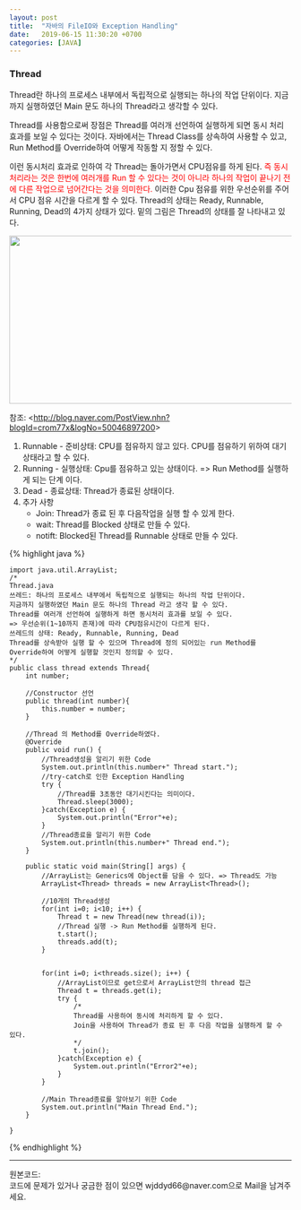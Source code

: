 ```yaml
---
layout: post
title:  "자바의 FileIO와 Exception Handling"
date:   2019-06-15 11:30:20 +0700
categories: [JAVA]
---
```


###  Thread

Thread란 하나의 프로세스 내부에서 독립적으로 실행되는 하나의 작업 단위이다.  지금까지 실행하였던 Main 문도 하나의 Thread라고 생각할 수 있다.  

Thread를 사용함으로써 장점은 Thread를 여러개 선언하여 실행하게 되면 동시 처리 효과를 보일 수 있다는 것이다.  자바에서는 Thread Class를 상속하여 사용할 수 있고, Run Method를 Override하여 어떻게 작동할 지 정할 수 있다.

이런 동시처리 효과로 인하여 각 Thread는 돌아가면서 CPU점유를 하게 된다.   <span style ="color: red">즉 동시처리라는 것은 한번에 여러개를 Run 할 수 있다는 것이 아니라 하나의 작업이 끝나기 전에 다른 작업으로 넘어간다는 것을 의미한다.</span>  이러한 Cpu 점유를 위한 우선순위를 주어서 CPU 점유 시간을 다르게 할 수 있다.  Thread의 상태는 Ready, Runnable, Running, Dead의 4가지 상태가 있다. 밑의 그림은 Thread의 상태를 잘 나타내고 있다.  

<img src="https://raw.githubusercontent.com/wjddyd66/wjddyd66.github.io/master/static/img/_posts/Thread.PNG" height="300" width="600" />

참조: <<http://blog.naver.com/PostView.nhn?blogId=crom77x&logNo=50046897200>><br>

1. Runnable - 준비상태: CPU를 점유하지 않고 있다. CPU를 점유하기 위하여 대기 상태라고 할 수 있다.
2. Running - 실행상태: Cpu를 점유하고 있는 상태이다. => Run Method를 실행하게 되는 단계 이다.
3. Dead - 종료상태: Thread가 종료된 상태이다.
4. 추가 사항
   - Join: Thread가 종료 된 후 다음작업을 실행 할 수 있게 한다.
   - wait: Thread를 Blocked 상태로 만들 수 있다.
   - notift: Blocked된 Thread를 Runnable 상태로 만들 수 있다.



{% highlight java %}

	import java.util.ArrayList;
	/*
	Thread.java
	쓰레드: 하나의 프로세스 내부에서 독립적으로 실행되는 하나의 작업 단위이다.
	지금까지 실행하였던 Main 문도 하나의 Thread 라고 생각 할 수 있다.
	Thread를 여러개 선언하여 실행하게 하면 동시처리 효과를 보일 수 있다.
	=> 우선순위(1~10까지 존재)에 따라 CPU점유시간이 다르게 된다.
	쓰레드의 상태: Ready, Runnable, Running, Dead
	Thread를 상속받아 실행 할 수 있으며 Thread에 정의 되어있는 run Method를
	Override하여 어떻게 실행할 것인지 정의할 수 있다.
	*/
	public class thread extends Thread{
		int number;
		
		//Constructor 선언
	    public thread(int number){
	    	this.number = number;
	    }
	    
	    //Thread 의 Method를 Override하였다.
	    @Override
	    public void run() {
	    	//Thread생성을 알리기 위한 Code
	        System.out.println(this.number+" Thread start.");
	        //try-catch로 인한 Exception Handling
	        try {
	        	//Thread를 3초동안 대기시킨다는 의미이다.
	            Thread.sleep(3000);
	        }catch(Exception e) {
	        	System.out.println("Error"+e);
	        }
	        //Thread종료을 알리기 위한 Code
	        System.out.println(this.number+" Thread end.");
	    }
	
	    public static void main(String[] args) {
	        //ArrayList는 Generics에 Object를 담을 수 있다. => Thread도 가능
	    	ArrayList<Thread> threads = new ArrayList<Thread>();
	        
	    	//10개의 Thread생성
	        for(int i=0; i<10; i++) {
	            Thread t = new Thread(new thread(i));
	            //Thread 실행 -> Run Method를 실행하게 된다.
	            t.start();
	            threads.add(t);
	        }
	
	        
	        for(int i=0; i<threads.size(); i++) {
	            //ArrayList이므로 get으로서 ArrayList안의 thread 접근
	        	Thread t = threads.get(i);
	            try {
	            	/*
	            	Thread를 사용하여 동시에 처리하게 할 수 있다.
	            	Join을 사용하여 Thread가 종료 된 후 다음 작업을 실행하게 할 수 있다.
	            	*/
	                t.join();
	            }catch(Exception e) {
	            	System.out.println("Error2"+e);
	            }
	        }
	        
	        //Main Thread종료를 알아보기 위한 Code
	        System.out.println("Main Thread End.");
	    }
	
	}

{% endhighlight %}  

<hr>
원본코드: <https://github.com/wjddyd66/JAVA/tree/master/Thread><br>
코드에 문제가 있거나 궁금한 점이 있으면 wjddyd66@naver.com으로  Mail을 남겨주세요.